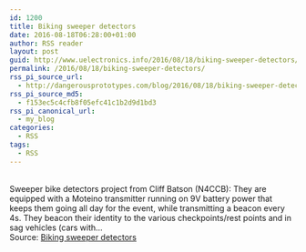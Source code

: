 ```yaml
---
id: 1200
title: Biking sweeper detectors
date: 2016-08-18T06:28:00+01:00
author: RSS reader
layout: post
guid: http://www.uelectronics.info/2016/08/18/biking-sweeper-detectors/
permalink: /2016/08/18/biking-sweeper-detectors/
rss_pi_source_url:
  - http://dangerousprototypes.com/blog/2016/08/18/biking-sweeper-detectors/
rss_pi_source_md5:
  - f153ec5c4cfb8f05efc41c1b2d9d1bd3
rss_pi_canonical_url:
  - my_blog
categories:
  - RSS
tags:
  - RSS
---
```

&#013;  
Sweeper bike detectors project from Cliff Batson (N4CCB): They are equipped with a Moteino transmitter running on 9V battery power that keeps them going all day for the event, while transmitting a beacon every 4s. They beacon their identity to the various checkpoints/rest points and in sag vehicles (cars with…&#013;  
Source: <a href="http://dangerousprototypes.com/blog/2016/08/18/biking-sweeper-detectors/" target="_blank">Biking sweeper detectors</a>